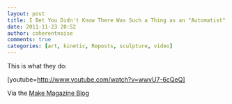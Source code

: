 ```yaml
---
layout: post
title: I Bet You Didn't Know There Was Such a Thing as an "Automatist"
date: 2011-11-23 20:52
author: coherentnoise
comments: true
categories: [art, kinetic, Reposts, sculpture, video]
---
```

This is what they do:

[youtube=http://www.youtube.com/watch?v=wwvU7-6cQeQ]

Via the <a title="Bubble Blowing Machine at the Make Magazine Blog" href="http://blog.makezine.com/archive/2011/11/hand-cranked-machine-blows-uniform-individual-bubbles.html" target="_blank">Make Magazine Blog</a>
